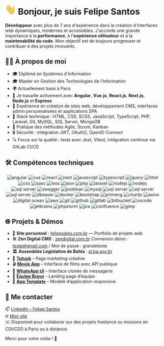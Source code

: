 # <img src="https://github.com/milena-ramiro/milena-ramiro/blob/main/gifs/wave.gif" width="35px" alt=""> Bonjour, je suis Felipe Santos

**Développeur** avec plus de 7 ans d'expérience dans la création d'interfaces web dynamiques, modernes et accessibles. J'accorde une grande importance à la **performance**, à l'**expérience utilisateur** et à la **maintenabilité du code**. Mon objectif est de toujours progresser et contribuer à des projets innovants.

## 👨‍💻 À propos de moi

- 🎓 Diplômé en Systèmes d'Information
- 🎓 Master en Gestion des Technologies de l’Information
- 🌍 Actuellement basé à Paris
- 🌱 Je travaille activement avec **Angular**, **Vue.js**, **React.js**, **Next.js**, **Node.js** et **Express**
- 💼 Expérience en création de sites web, développement CMS, interfaces admin personnalisées et applications SPA
- 🧰 Stack technique : HTML, CSS, SCSS, JavaScript, TypeScript, PHP, Laravel, Git, MySQL, SQL Server, MongoDB
- 🚀 Pratique des méthodes Agile, Scrum, Kanban
- 🔒 Sécurité : intégration JWT, OAuth2, OpenID Connect
- 🔍 Focus sur la qualité : tests avec Jest, Vitest, intégration continue via GitLab CI/CD

## 🛠️ Compétences techniques

<!-- [liste des icônes](https://github.com/devicons/devicon/tree/v2.17.0/icons) -->
<div align="center" style="display: inline_block">
  <img src="https://cdn.jsdelivr.net/gh/devicons/devicon/icons/angularjs/angularjs-original.svg" align="center" height="30" width="40" alt="angular">
  <img src="https://cdn.jsdelivr.net/gh/devicons/devicon/icons/vuejs/vuejs-original.svg" align="center" height="30" width="40" alt="vue">
  <img src="https://cdn.jsdelivr.net/gh/devicons/devicon/icons/react/react-original.svg" align="center" height="30" width="40" alt="react">
  <img src="https://cdn.jsdelivr.net/gh/devicons/devicon/icons/nextjs/nextjs-original.svg" align="center" height="30" width="40" alt="next">
  <img src="https://cdn.jsdelivr.net/gh/devicons/devicon/icons/javascript/javascript-plain.svg" align="center" height="30" width="40" alt="javascript">
  <img src="https://cdn.jsdelivr.net/gh/devicons/devicon/icons/typescript/typescript-original.svg" align="center" height="30" width="40" alt="typescript">
  <img src="https://cdn.jsdelivr.net/gh/devicons/devicon/icons/jquery/jquery-original.svg" align="center" height="30" width="40" alt="jquery">
  <img src="https://cdn.jsdelivr.net/gh/devicons/devicon/icons/html5/html5-original.svg" align="center" height="30" width="40" alt="html">
  <img src="https://cdn.jsdelivr.net/gh/devicons/devicon/icons/css3/css3-original.svg" align="center" height="30" width="40" alt="css">
  <img src="https://cdn.jsdelivr.net/gh/devicons/devicon/icons/sass/sass-original.svg" align="center" height="30" width="40" alt="sass">
  <img src="https://cdn.jsdelivr.net/gh/devicons/devicon/icons/less/less-plain-wordmark.svg" align="center" height="30" width="40" alt="less">
  <img src="https://cdn.jsdelivr.net/gh/devicons/devicon/icons/json/json-original.svg" align="center" height="30" width="40" alt="json">
  <img src="https://cdn.jsdelivr.net/gh/devicons/devicon/icons/php/php-original.svg" align="center" height="30" width="40" alt="php">
  <img src="https://cdn.jsdelivr.net/gh/devicons/devicon/icons/laravel/laravel-original.svg" align="center" height="30" width="40" alt="laravel">
  <img src="https://cdn.jsdelivr.net/gh/devicons/devicon/icons/nodejs/nodejs-original-wordmark.svg" align="center" height="30" width="40" alt="nodejs">
  <img src="https://cdn.jsdelivr.net/gh/devicons/devicon/icons/express/express-original.svg" align="center" height="30" width="40" alt="nodejs">
  <img src="https://cdn.jsdelivr.net/gh/devicons/devicon/icons/nodemon/nodemon-original.svg" align="center" height="30" width="40" alt="sql server">
  <img src="https://cdn.jsdelivr.net/gh/devicons/devicon/icons/swagger/swagger-original.svg" align="center" height="30" width="40" alt="swagger">
  <img src="https://cdn.jsdelivr.net/gh/devicons/devicon/icons/postman/postman-original.svg" align="center" height="30" width="40" alt="postman">
  <img src="https://cdn.jsdelivr.net/gh/devicons/devicon/icons/mysql/mysql-original.svg" align="center" height="30" width="40" alt="mysql">
  <img src="https://cdn.jsdelivr.net/gh/devicons/devicon/icons/microsoftsqlserver/microsoftsqlserver-original.svg" align="center" height="30" width="40" alt="sql server">
  <img src="https://cdn.jsdelivr.net/gh/devicons/devicon/icons/mongodb/mongodb-original-wordmark.svg" align="center" height="30" width="40" alt="sql server">
  <img src="https://cdn.jsdelivr.net/gh/devicons/devicon/icons/mongoose/mongoose-original-wordmark.svg" align="center" height="30" width="40" alt="sql server">
  <img src="https://cdn.jsdelivr.net/gh/devicons/devicon/icons/dbeaver/dbeaver-original.svg" align="center" height="30" width="40" alt="dbeaver">
  <img src="https://cdn.jsdelivr.net/gh/devicons/devicon/icons/docker/docker-original.svg" align="center" height="30" width="40" alt="docker">
  <img src="https://cdn.jsdelivr.net/gh/devicons/devicon/icons/bootstrap/bootstrap-original.svg" align="center" height="30" width="40" alt="bootstrap">
  <img src="https://cdn.jsdelivr.net/gh/devicons/devicon/icons/primeng/primeng-original.svg" align="center" height="30" width="40" alt="primeng">
  <img src="https://cdn.jsdelivr.net/gh/devicons/devicon/icons/chartjs/chartjs-original.svg" align="center" height="30" width="40" alt="chartjs">
  <img src="https://cdn.jsdelivr.net/gh/devicons/devicon/icons/axios/axios-plain-wordmark.svg" align="center" height="30" width="40" alt="axios">
  <img src="https://cdn.jsdelivr.net/gh/devicons/devicon/icons/digitalocean/digitalocean-original.svg" align="center" height="30" width="40" alt="digital ocean">
  <img src="https://cdn.jsdelivr.net/gh/devicons/devicon/icons/amazonwebservices/amazonwebservices-original-wordmark.svg" align="center" height="30" width="40" alt="aws">
  <img src="https://cdn.jsdelivr.net/gh/devicons/devicon/icons/git/git-original.svg" align="center" height="30" width="40" alt="git">
  <img src="https://cdn.jsdelivr.net/gh/devicons/devicon/icons/github/github-original.svg" align="center" height="30" width="40" alt="github">
  <img src="https://cdn.jsdelivr.net/gh/devicons/devicon/icons/gitlab/gitlab-original.svg" align="center" height="30" width="40" alt="gitlab">
  <img src="https://cdn.jsdelivr.net/gh/devicons/devicon/icons/bitbucket/bitbucket-original.svg" align="center" height="30" width="40" alt="bitbucket">
  <img src="https://cdn.jsdelivr.net/gh/devicons/devicon/icons/vscode/vscode-original.svg" align="center" height="30" width="40" alt="vscode">
  <img src="https://cdn.jsdelivr.net/gh/devicons/devicon/icons/jetbrains/jetbrains-original.svg" align="center" height="30" width="40" alt="jetbrains">
  <img src="https://cdn.jsdelivr.net/gh/devicons/devicon/icons/phpstorm/phpstorm-original.svg" align="center" height="30" width="40" alt="phpstorm">
  <img src="https://cdn.jsdelivr.net/gh/devicons/devicon/icons/jira/jira-original-wordmark.svg" align="center" height="30" width="40" alt="jira">
  <img src="https://cdn.jsdelivr.net/gh/devicons/devicon/icons/confluence/confluence-original-wordmark.svg" align="center" height="30" width="40" alt="confluence">
  <img src="https://cdn.jsdelivr.net/gh/devicons/devicon/icons/gimp/gimp-original.svg" align="center" height="30" width="40" alt="gimp">
</div>

## 🌐 Projets & Démos

- 🎯 **Site personnel** : [felipesales.com.br](https://www.felipesales.com.br) — Portfolio de projets web
- 🛠️ **Zen Digital CMS** : [zendigital.com.br](https://www.zendigital.com.br) Connexion démo : teste@gmail.com / Mot de passe : grandeteste 
- 🏛️ **Assemblée Législative de Bahia** : [al.ba.gov.br](http://www.al.ba.gov.br)
- 🎨 **[Tutuok](https://tutuok.vercel.app)** – Page marketing créative
- 🎬 **[Movie App](https://movie-one-ruddy.vercel.app)** – Interface de films avec API publique
- 💬 **[WhatsApp UI](https://whatsapp-sable-eta.vercel.app)** – Interface clonée de messagerie
- 👥 **[Équipe Bravo](https://equipe-bravo.vercel.app)** – Landing page d’équipe
- 📱 **[App Template](https://app-template-jet.vercel.app)** – Modèle d’application responsive

## 🤝 Me contacter

📫 [LinkedIn – Felipe Santos](https://linkedin.com/in/felipesales007)<br>
🌐 [Mon site](https://www.felipesales.com.br)<br>
✉️ Disponível pour collaborer sur des projets freelance ou missions en CDI/CDD à Paris ou à distance.<br>

Merci pour votre visite ! 🙌
